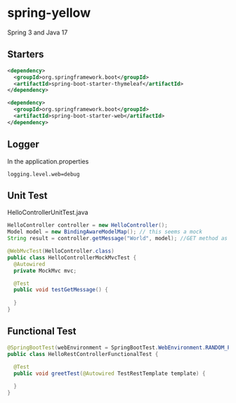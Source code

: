 # spring-yellow
Spring 3 and Java 17

## Starters
```xml
<dependency>
  <groupId>org.springframework.boot</groupId>
  <artifactId>spring-boot-starter-thymeleaf</artifactId>
</dependency>

<dependency>
  <groupId>org.springframework.boot</groupId>
  <artifactId>spring-boot-starter-web</artifactId>
</dependency>
``` 

## Logger
In the application.properties
```
logging.level.web=debug
```

## Unit Test

HelloControllerUnitTest.java
```java
HelloController controller = new HelloController();
Model model = new BindingAwareModelMap(); // this seems a mock
String result = controller.getMessage("World", model); //GET method as simple method
```

```java
@WebMvcTest(HelloController.class)
public class HelloControllerMockMvcTest {
  @Autowired
  private MockMvc mvc;

  @Test
  public void testGetMessage() {
    
  }
}
```

## Functional Test
```java
@SpringBootTest(webEnvironment = SpringBootTest.WebEnvironment.RANDOM_PORT)
public class HelloRestControllerFunctionalTest {
  
  @Test
  public void greetTest(@Autowired TestRestTemplate template) {

  }
}
```

